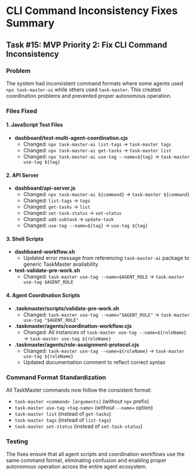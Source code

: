 # CLI Command Inconsistency Fixes Summary

## Task #15: MVP Priority 2: Fix CLI Command Inconsistency

### Problem
The system had inconsistent command formats where some agents used `npx task-master-ai` while others used `task-master`. This created coordination problems and prevented proper autonomous operation.

### Files Fixed

#### 1. JavaScript Test Files
- **dashboard/test-multi-agent-coordination.cjs**
  - Changed: `npx task-master-ai list-tags` → `task-master tags`
  - Changed: `npx task-master-ai get-tasks` → `task-master list`
  - Changed: `npx task-master-ai use-tag --name=${tag}` → `task-master use-tag ${tag}`

#### 2. API Server
- **dashboard/api-server.js**
  - Changed: `npx task-master-ai ${command}` → `task-master ${command}`
  - Changed: `list-tags` → `tags`
  - Changed: `get-tasks` → `list`
  - Changed: `set-task-status` → `set-status`
  - Changed: `add-subtask` → `update-task`
  - Changed: `use-tag --name=${tag}` → `use-tag ${tag}`

#### 3. Shell Scripts
- **dashboard-workflow.sh**
  - Updated error message from referencing `task-master-ai` package to generic TaskMaster availability
- **test-validate-pre-work.sh**
  - Changed: `task-master use-tag --name=$AGENT_ROLE` → `task-master use-tag $AGENT_ROLE`

#### 4. Agent Coordination Scripts
- **.taskmaster/scripts/validate-pre-work.sh**
  - Changed: `task-master use-tag --name="$AGENT_ROLE"` → `task-master use-tag "$AGENT_ROLE"`
- **.taskmaster/agents/coordination-workflow.cjs**
  - Changed: All instances of `task-master use-tag --name=${roleName}` → `task-master use-tag ${roleName}`
- **.taskmaster/agents/role-assignment-protocol.cjs**
  - Changed: `task-master use-tag --name=${roleName}` → `task-master use-tag ${roleName}`
  - Updated documentation comment to reflect correct syntax

### Command Format Standardization

All TaskMaster commands now follow the consistent format:
- `task-master <command> [arguments]` (without `npx` prefix)
- `task-master use-tag <tag-name>` (without `--name=` option)
- `task-master list` (instead of `get-tasks`)
- `task-master tags` (instead of `list-tags`)
- `task-master set-status` (instead of `set-task-status`)

### Testing
The fixes ensure that all agent scripts and coordination workflows use the same command format, eliminating confusion and enabling proper autonomous operation across the entire agent ecosystem.